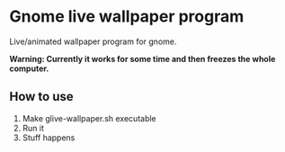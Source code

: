 # Gnome live wallpaper program
Live/animated wallpaper program for gnome.

**Warning: Currently it works for some time and then freezes the whole computer.**

## How to use
1. Make glive-wallpaper.sh executable
2. Run it
3. Stuff happens
